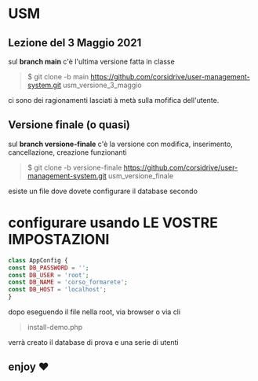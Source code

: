 # USM


## Lezione del 3 Maggio 2021
sul **branch main** c'è l'ultima versione fatta in classe

> $ git clone -b main https://github.com/corsidrive/user-management-system.git usm_versione_3_maggio

ci sono dei ragionamenti lasciati à metà sulla mofifica dell'utente.


## Versione finale (o quasi)

sul **branch versione-finale** c'è la versione con modifica, inserimento, cancellazione, creazione funzionanti

> $ git clone -b versione-finale https://github.com/corsidrive/user-management-system.git usm_versione_finale

esiste un file dove dovete configurare il database secondo 

# configurare usando LE VOSTRE IMPOSTAZIONI  
```php
class AppConfig {
const DB_PASSWORD = '';
const DB_USER = 'root';
const DB_NAME = 'corso_formarete';
const DB_HOST = 'localhost';
}
```

dopo eseguendo il file nella root, via browser o via cli

> install-demo.php 

verrà creato il database di prova e una serie di utenti



## enjoy ❤


